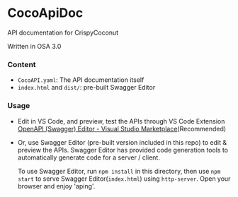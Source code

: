 # CocoApiDoc
API documentation for CrispyCoconut

Written in OSA 3.0

### Content

- `CocoAPI.yaml`: The API documentation itself
- `index.html` and `dist/`: pre-built Swagger Editor



### Usage

- Edit in VS Code, and preview, test the APIs through VS Code Extension [OpenAPI (Swagger) Editor - Visual Studio Marketplace](https://marketplace.visualstudio.com/items?itemName=42Crunch.vscode-openapi)(Recommended)

- Or, use Swagger Editor (pre-built version included in this repo) to edit & preview the APIs. Swagger Editor has provided code generation tools to automatically generate code for a server / client.

  To use Swagger Editor, run `npm install` in this directory, then use `npm start` to serve Swagger Editor(`index.html`) using `http-server`. Open your browser and enjoy 'aping'.

